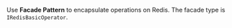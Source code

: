 Use **Facade Pattern** to encapsulate operations on Redis. The facade type is `IRedisBasicOperator`.

